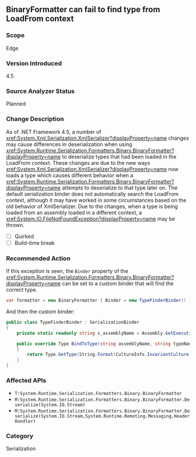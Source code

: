 ## BinaryFormatter can fail to find type from LoadFrom context

### Scope
Edge

### Version Introduced
4.5

### Source Analyzer Status
Planned

### Change Description
As of .NET Framework 4.5, a number of <xref:System.Xml.Serialization.XmlSerializer?displayProperty=name>
changes may cause differences in deserialization when using
<xref:System.Runtime.Serialization.Formatters.Binary.BinaryFormatter?displayProperty=name>
to deserialize types that had been loaded in the LoadFrom context. These changes
are due to the new ways <xref:System.Xml.Serialization.XmlSerializer?displayProperty=name>
now loads a type which causes different behavior when a
<xref:System.Runtime.Serialization.Formatters.Binary.BinaryFormatter?displayProperty=name> attempts to
deserialize to that type later on. The default serialization binder does not
automatically search the LoadFrom context, although it may have worked in some
circumstances based on the old behavior of XmlSerializer. Due to the changes,
when a type is being loaded from an assembly loaded in a different context, a
<xref:System.IO.FileNotFoundException?displayProperty=name> may be thrown.

- [ ] Quirked
- [ ] Build-time break

### Recommended Action
If this exception is seen, the `Binder` property of the <xref:System.Runtime.Serialization.Formatters.Binary.BinaryFormatter?displayProperty=name> can be set to a custom binder that will find the correct type.

```C#
var formatter = new BinaryFormatter { Binder = new TypeFinderBinder() }
```

And then the custom binder:
```C#
public class TypeFinderBinder : SerializationBinder
{
	private static readonly string s_assemblyName = Assembly.GetExecutingAssembly().FullName;

	public override Type BindToType(string assemblyName, string typeName)
	{
		return Type.GetType(String.Format(CultureInfo.InvariantCulture, "{0}, {1}", typeName, s_assemblyName));
	}
}
```

### Affected APIs
* `T:System.Runtime.Serialization.Formatters.Binary.BinaryFormatter`
* `M:System.Runtime.Serialization.Formatters.Binary.BinaryFormatter.Deserialize(System.IO.Stream)`
* `M:System.Runtime.Serialization.Formatters.Binary.BinaryFormatter.Deserialize(System.IO.Stream,System.Runtime.Remoting.Messaging.HeaderHandler)`

### Category
Serialization

<!-- breaking change id: 147 -->

